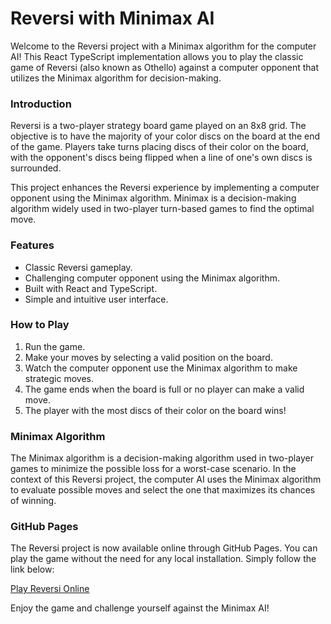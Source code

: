# **Reversi with Minimax AI**

Welcome to the Reversi project with a Minimax algorithm for the computer AI! This React TypeScript implementation allows you to play the classic game of Reversi (also known as Othello) against a computer opponent that utilizes the Minimax algorithm for decision-making.


### **Introduction**

Reversi is a two-player strategy board game played on an 8x8 grid. The objective is to have the majority of your color discs on the board at the end of the game. Players take turns placing discs of their color on the board, with the opponent's discs being flipped when a line of one's own discs is surrounded.

This project enhances the Reversi experience by implementing a computer opponent using the Minimax algorithm. Minimax is a decision-making algorithm widely used in two-player turn-based games to find the optimal move.


### **Features**
- Classic Reversi gameplay.
- Challenging computer opponent using the Minimax algorithm.
- Built with React and TypeScript.
- Simple and intuitive user interface.


### **How to Play**
1. Run the game.
2. Make your moves by selecting a valid position on the board.
3. Watch the computer opponent use the Minimax algorithm to make strategic moves.
4. The game ends when the board is full or no player can make a valid move.
5. The player with the most discs of their color on the board wins!


### **Minimax Algorithm**
The Minimax algorithm is a decision-making algorithm used in two-player games to minimize the possible loss for a worst-case scenario. In the context of this Reversi project, the computer AI uses the Minimax algorithm to evaluate possible moves and select the one that maximizes its chances of winning.


### **GitHub Pages**
The Reversi project is now available online through GitHub Pages. You can play the game without the need for any local installation. Simply follow the link below:

[Play Reversi Online](https://callistajc.github.io/reversi/)

Enjoy the game and challenge yourself against the Minimax AI!
